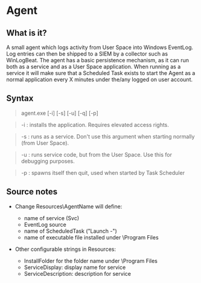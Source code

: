Agent
=====

What is it?
-----------

A small agent which logs activity from User Space into Windows EventLog. Log entries can then be shipped to a SIEM by a collector such as WinLogBeat.
The agent has a basic persistence mechanism, as it can run both as a service and as a User Space application. When running as a service it will make sure 
that a Scheduled Task exists to start the Agent as a normal application every X minutes under the/any logged on user account. 

Syntax
------

>agent.exe [-i] [-s] [-u] [-q] [-p]

>-i : installs the application. Requires elevated access rights.

>-s : runs as a service. Don't use this argument when starting normally (from User Space). 

>-u : runs service code, but from the User Space. Use this for debugging purposes.

>-p : spawns itself then quit, used when started by Task Scheduler

Source notes
------------

* Change Resources\AgentName will define: 
  * name of service (<AgentName>Svc)
  * EventLog source
  * name of ScheduledTask ("Launch <AgentName>-<SID>")
  * name of executable file installed under \Program Files

* Other configurable strings in Resources:
  * InstallFolder for the folder name under \Program Files
  * ServiceDisplay: display name for service
  * ServiceDescription: description for service
